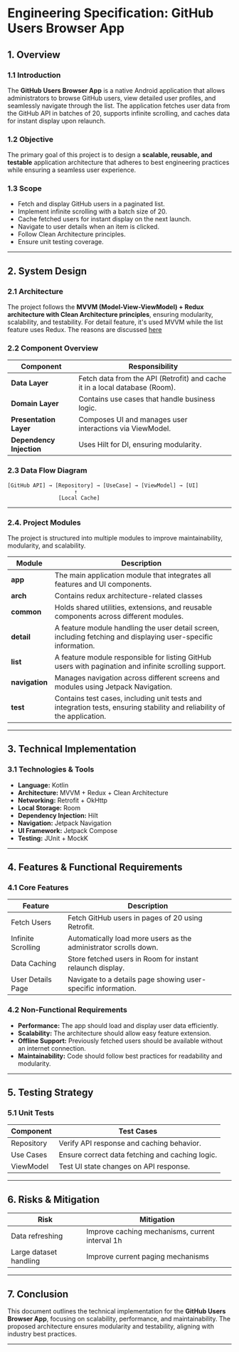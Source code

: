 # **Engineering Specification: GitHub Users Browser App**

## **1. Overview**
### **1.1 Introduction**
The **GitHub Users Browser App** is a native Android application that allows administrators to browse GitHub users, view detailed user profiles, and seamlessly navigate through the list. The application fetches user data from the GitHub API in batches of 20, supports infinite scrolling, and caches data for instant display upon relaunch.

### **1.2 Objective**
The primary goal of this project is to design a **scalable, reusable, and testable** application architecture that adheres to best engineering practices while ensuring a seamless user experience.

### **1.3 Scope**
- Fetch and display GitHub users in a paginated list.
- Implement infinite scrolling with a batch size of 20.
- Cache fetched users for instant display on the next launch.
- Navigate to user details when an item is clicked.
- Follow Clean Architecture principles.
- Ensure unit testing coverage.

---

## **2. System Design**
### **2.1 Architecture**
The project follows the **MVVM (Model-View-ViewModel) + Redux architecture with Clean Architecture principles**, ensuring modularity, scalability, and testability.
For detail feature, it's used MVVM while the list feature uses Redux. The reasons are discussed [here](Redux.md)


### **2.2 Component Overview**
| Component | Responsibility |
|-----------|---------------|
| **Data Layer** | Fetch data from the API (Retrofit) and cache it in a local database (Room). |
| **Domain Layer** | Contains use cases that handle business logic. |
| **Presentation Layer** | Composes UI and manages user interactions via ViewModel. |
| **Dependency Injection** | Uses Hilt for DI, ensuring modularity. |

### **2.3 Data Flow Diagram**
```
[GitHub API] → [Repository] → [UseCase] → [ViewModel] → [UI]
                     ↑
                [Local Cache]
```

---

### **2.4. Project Modules**
The project is structured into multiple modules to improve maintainability, modularity, and scalability.

| Module | Description                                                                                                             |
|--------|-------------------------------------------------------------------------------------------------------------------------|
| **app** | The main application module that integrates all features and UI components.                                             |
| **arch** | Contains redux architecture-related classes                                                                             |
| **common** | Holds shared utilities, extensions, and reusable components across different modules.                                   |
| **detail** | A feature module handling the user detail screen, including fetching and displaying user-specific information.          |
| **list** | A feature module responsible for listing GitHub users with pagination and infinite scrolling support.                   |
| **navigation** | Manages navigation across different screens and modules using Jetpack Navigation.                                       |
| **test** | Contains test cases, including unit tests and integration tests, ensuring stability and reliability of the application. |

---

## **3. Technical Implementation**
### **3.1 Technologies & Tools**
- **Language:** Kotlin
- **Architecture:** MVVM + Redux + Clean Architecture
- **Networking:** Retrofit + OkHttp
- **Local Storage:** Room
- **Dependency Injection:** Hilt
- **Navigation:** Jetpack Navigation
- **UI Framework:** Jetpack Compose
- **Testing:** JUnit + MockK

---

## **4. Features & Functional Requirements**
### **4.1 Core Features**
| Feature | Description |
|---------|------------|
| Fetch Users | Fetch GitHub users in pages of 20 using Retrofit. |
| Infinite Scrolling | Automatically load more users as the administrator scrolls down. |
| Data Caching | Store fetched users in Room for instant relaunch display. |
| User Details Page | Navigate to a details page showing user-specific information. |

### **4.2 Non-Functional Requirements**
- **Performance:** The app should load and display user data efficiently.
- **Scalability:** The architecture should allow easy feature extension.
- **Offline Support:** Previously fetched users should be available without an internet connection.
- **Maintainability:** Code should follow best practices for readability and modularity.

---

## **5. Testing Strategy**
### **5.1 Unit Tests**
| Component | Test Cases |
|-----------|------------|
| Repository | Verify API response and caching behavior. |
| Use Cases | Ensure correct data fetching and caching logic. |
| ViewModel | Test UI state changes on API response. |

---

## **6. Risks & Mitigation**
| Risk                   | Mitigation                                      |
|------------------------|-------------------------------------------------|
| Data refreshing        | Improve caching mechanisms, current interval 1h |
| Large dataset handling | Improve current paging mechanisms               |

---

## **7. Conclusion**
This document outlines the technical implementation for the **GitHub Users Browser App**, focusing on scalability, performance, and maintainability. The proposed architecture ensures modularity and testability, aligning with industry best practices.

---
